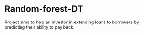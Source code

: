 # Random-forest-DT
Project aims to help an investor in extending loans to borrowers by predicting their ability to pay back.

